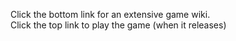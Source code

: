 Click the bottom link for an extensive game wiki. <br/>
Click the top link to play the game (when it releases) <br/>
